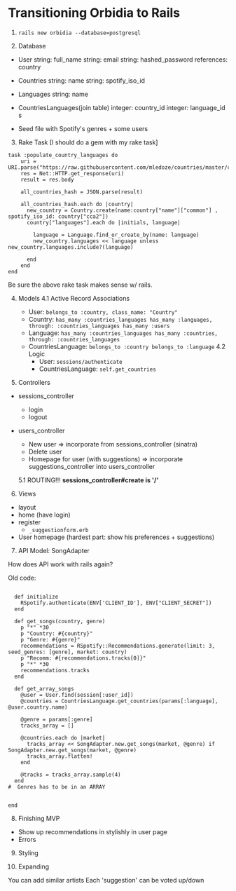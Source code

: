# Transitioning Orbidia to Rails

1. `rails new orbidia --database=postgresql`

2. Database
- User
string: full_name
string: email
string: hashed_password
references: country

- Countries
string: name
string: spotify_iso_id

- Languages
string: name

- CountriesLanguages(join table)
integer: country_id
integer: language_id
s
- Seed file with Spotify's genres + some users

3. Rake Task
[I should do a gem with my rake task]

```desc "Populates country and language table"
task :populate_country_languages do
    uri = URI.parse("https://raw.githubusercontent.com/mledoze/countries/master/countries.json")
    res = Net::HTTP.get_response(uri)
    result = res.body

    all_countries_hash = JSON.parse(result)

    all_countries_hash.each do |country|
      new_country = Country.create(name:country["name"]["common"] , spotify_iso_id: country["cca2"])
      country["languages"].each do |initials, language|

        language = Language.find_or_create_by(name: language)
        new_country.languages << language unless new_country.languages.include?(language)

      end
    end
end
```

Be sure the above rake task makes sense w/ rails.

4. Models
  4.1 Active Record Associations
    * User: `belongs_to :country, class_name: "Country"`
    * Country: `has_many :countries_languages
                has_many :languages, through: :countries_languages
                has_many :users`
    * Language: `has_many :countries_languages
                 has_many :countries, through: :countries_languages`
    * CountriesLanguage: `belongs_to :country
                          belongs_to :language`
    4.2 Logic
      * User: `sessions/authenticate`
      * CountriesLanguage: `self.get_countries`


5. Controllers
  * sessions_controller
    - login
    - logout
  * users_controller
    - New user => incorporate from sessions_controller (sinatra)
    - Delete user
    - Homepage for user (with suggestions) => incorporate suggestions_controller into users_controller

    5.1 ROUTING!!! **sessions_controller#create is '/'**

6. Views

  * layout
  * home (have login)
  * register
    * `_suggestionform.erb`
  * User homepage (hardest part: show his preferences + suggestions)

7. API
Model: SongAdapter

How does API work with rails again?

Old code:

```  class SongAdapter

  def initialize
    RSpotify.authenticate(ENV['CLIENT_ID'], ENV["CLIENT_SECRET"])
  end

  def get_songs(country, genre)
    p "*" *30
    p "Country: #{country}"
    p "Genre: #{genre}"
    recommendations = RSpotify::Recommendations.generate(limit: 3, seed_genres: [genre], market: country)
    p "Recomm: #{recommendations.tracks[0]}"
    p "*" *30
    recommendations.tracks
  end

  def get_array_songs
    @user = User.find(session[:user_id])
    @countries = CountriesLanguage.get_countries(params[:language], @user.country.name)

    @genre = params[:genre]
    tracks_array = []

    @countries.each do |market|
      tracks_array << SongAdapter.new.get_songs(market, @genre) if SongAdapter.new.get_songs(market, @genre)
      tracks_array.flatten!
    end

    @tracks = tracks_array.sample(4)
  end
#  Genres has to be in an ARRAY


end
```

8. Finishing MVP

- Show up recommendations in stylishly in user page
- Errors

9. Styling

10. Expanding

You can add similar artists
Each 'suggestion' can be voted up/down
